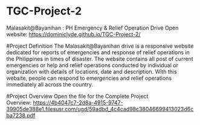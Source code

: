 # TGC-Project-2


Malasakit@Bayanihan : PH Emergency & Relief Operation Drive
Open website: https://dominiclyde.github.io/TGC-Project-2/

#Project Definition
The Malasakit@Bayanihan drive is a responsive website dedicated for reports of emergencies and response of relief operations in the Philippines in times of disaster. The website contains all post of current emergencies or help and relief operations conducted by individual or organization with details of locations, date and description. With this website, people can respond to emergencies and relief operations immediately all across the country.

#Project Overview
Open the file for the Complete Project Overview: https://4b4047c7-2d8a-4915-9747-39905de388e1.filesusr.com/ugd/59adbd_4c4cad98c38046699413023d6cba7238.pdf
